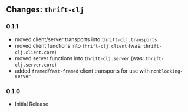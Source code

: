 ## Changes: `thrift-clj`

### 0.1.1

- moved client/server transports into `thrift-clj.transports`
- moved client functions into `thrift-clj.client` (was: `thrift-clj.client.core`)
- moved server functions into `thrift-clj.server` (was: `thrift-clj.server.core`)
- added `framed`/`fast-framed` client transports for use with `nonblocking-server`

### 0.1.0

- Initial Release
